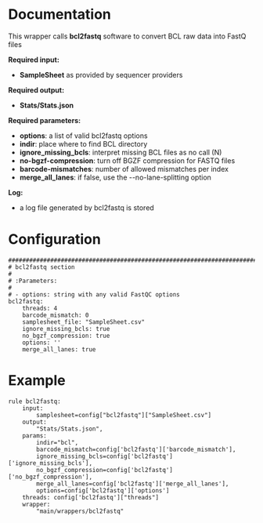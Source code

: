 # Documentation

This wrapper calls **bcl2fastq** software to convert BCL raw data into FastQ files

**Required input:**

- **SampleSheet** as provided by sequencer providers

**Required output:**

- **Stats/Stats.json**

**Required parameters:**

- **options**: a list of valid bcl2fastq options
- **indir**: place where to find BCL directory
- **ignore_missing_bcls**: interpret missing BCL files as no call (N)
- **no-bgzf-compression**: turn off BGZF compression for FASTQ files
- **barcode-mismatches**:  number of allowed mismatches per index
- **merge_all_lanes**: if false, use the --no-lane-splitting option

**Log:**

- a log file generated by bcl2fastq is stored

# Configuration

    ##############################################################################
    # bcl2fastq section
    #
    # :Parameters:
    #
    # - options: string with any valid FastQC options
    bcl2fastq:
        threads: 4
        barcode_mismatch: 0
        samplesheet_file: "SampleSheet.csv"
        ignore_missing_bcls: true
        no_bgzf_compression: true
        options: ''
        merge_all_lanes: true

# Example

    rule bcl2fastq:
        input:
            samplesheet=config["bcl2fastq"]["SampleSheet.csv"]
        output:
            "Stats/Stats.json",
        params:
            indir="bcl",
            barcode_mismatch=config['bcl2fastq']['barcode_mismatch'],
            ignore_missing_bcls=config['bcl2fastq']['ignore_missing_bcls'],
            no_bgzf_compression=config['bcl2fastq']['no_bgzf_compression'],
            merge_all_lanes=config['bcl2fastq']['merge_all_lanes'],
            options=config['bcl2fastq']['options']
        threads: config['bcl2fastq']["threads"]
        wrapper:
            "main/wrappers/bcl2fastq"

 
